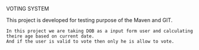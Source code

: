 VOTING SYSTEM

This project is developed for testing purpose of the Maven and GIT.

	In this project we are taking DOB as a input form user and calculating theire age based on current date.
	And if the user is valid to vote then only he is allow to vote.